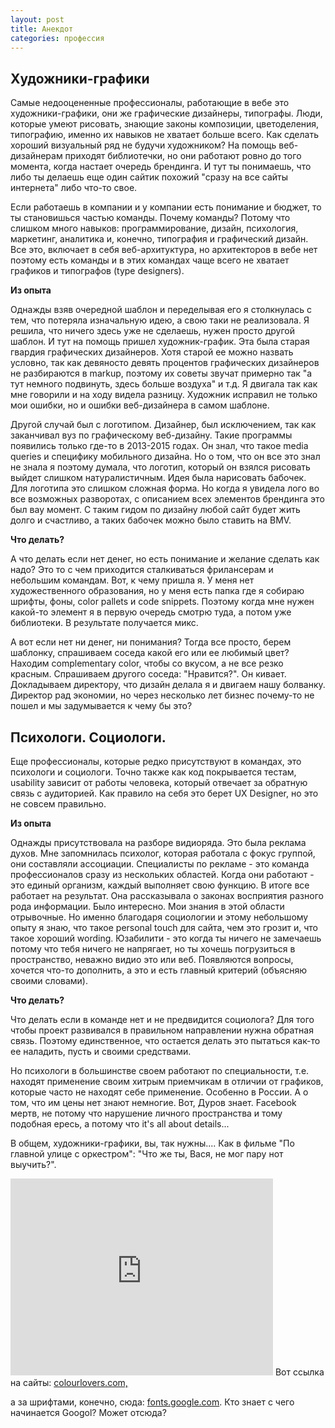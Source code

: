 ```yaml
---
layout: post
title: Анекдот
categories: профессия
---
```




<h2>Художники-графики</h2>
Самые недооцененные профессионалы, работающие в вебе это художники-графики, они же графические дизайнеры, типографы. Люди, которые умеют рисовать, знающие законы композиции, цветоделения, типографию, именно их навыков не хватает больше всего. Как сделать хороший визуальный ряд не будучи художником? На помощь веб-дизайнерам приходят библиотечки, но они работают ровно до того момента, когда настает очередь брендинга. И тут ты понимаешь, что либо ты делаешь еще один сайтик похожий "сразу на все сайты интернета" либо что-то свое.

<!--more-->

Если работаешь в компании и у компании есть понимание и бюджет, то ты становишься частью команды. Почему команды? Потому что слишком много навыков: программирование, дизайн, психология, маркетинг, аналитика и, конечно, типография и графический дизайн. Все это, включает в себя веб-архитуктура, но архитекторов в вебе нет поэтому есть команды и в этих командах чаще всего не хватает графиков и типографов (type designers).

<strong>Из опыта</strong>

Однажды взяв очередной шаблон и переделывая его я столкнулась с тем, что потеряла изначальную идею, а свою таки не реализовала. Я решила, что ничего здесь уже не сделаешь, нужен просто другой шаблон. И тут на помощь пришел художник-график. Эта была старая гвардия графических дизайнеров. Хотя старой ее можно назвать условно, так как девяносто девять процентов графических дизайнеров не разбираются в markup, поэтому их советы звучат примерно так "а тут немного подвинуть, здесь больше воздуха" и т.д.  Я двигала так как  мне говорили и на ходу видела разницу.  Художник исправил не только мои ошибки, но и ошибки веб-дизайнера в самом шаблоне.

Другой случай был с логотипом. Дизайнер, был исключением, так как заканчивал вуз по графическому веб-дизайну. Такие программы появились только где-то в 2013-2015 годах.  Он знал, что такое media queries и специфику мобильного дизайна. Но о том, что он все это знал не знала я поэтому думала, что логотип, который он взялся рисовать выйдет слишком натуралистичным. Идея была нарисовать бабочек. Для логотипа это слишком сложная форма. Но когда я увидела лого во все возможных разворотах, с описанием всех элементов брендинга  это был вау момент. С таким гидом по дизайну любой сайт будет жить долго и счастливо, а таких бабочек можно было ставить на BMV.

<strong>Что делать?</strong>

А что делать если нет денег, но есть понимание и желание сделать как надо? Это то с чем приходится сталкиваться фрилансерам и небольшим командам. Вот, к чему пришла я. У меня нет художественного образования, но у меня есть папка где я собираю шрифты, фоны, color pallets и code snippets. Поэтому когда мне нужен какой-то элемент я в первую очередь смотрю туда, а потом уже библиотеки. В результате получается микс.

А вот если нет ни денег, ни понимания? Тогда все просто, берем шаблонку, спрашиваем соседа какой его или ее любимый цвет?  Находим complementary color, чтобы со вкусом, а не все  резко красным. Спрашиваем другого соседа: "Нравится?". Он кивает. Докладываем директору, что дизайн делала я и двигаем нашу болванку. Директор рад экономии, но через несколько лет бизнес почему-то не пошел и мы задумывается к чему бы это?
<h2>Психологи. Социологи.<strong>
</strong></h2>
Еще профессионалы, которые редко присутствуют в командах,  это психологи и социологи. Точно также как код покрывается тестам,  usability зависит от работы человека, который отвечает за обратную связь с аудиторией. Как правило на себя это берет UX Designer, но это не совсем правильно.

<strong>Из опыта</strong>

Однажды присутствовала на разборе видиоряда. Это была реклама духов. Мне запомнилась психолог, которая работала с фокус группой, они составляли ассоциации. Специалисты по рекламе - это команда профессионалов  сразу  из нескольких областей. Когда они работают - это единый организм, каждый выполняет свою функцию. В итоге все работает на результат.  Она рассказывала о законах восприятия разного рода информации. Было интересно. Мои знания в этой области отрывочные. Но именно благодаря социологии и этому небольшому опыту я знаю, что такое  personal touch для сайта, чем это грозит и, что такое хороший wording. Юзабилити  - это когда ты ничего не замечаешь потому что тебя ничего не напрягает, но ты хочешь погрузиться в пространство, неважно видио это или веб. Появляются вопросы, хочется что-то дополнить, а это и есть главный критерий (объясняю своими словами).

<strong>Что делать?</strong>

Что делать если в команде нет и не предвидится социолога?  Для того чтобы проект развивался в правильном направлении нужна обратная связь. Поэтому единственное, что остается делать это пытаться как-то ее наладить, пусть и своими средствами.

Но психологи в большинстве своем работают по специальности, т.е. находят применение своим хитрым приемчикам в отличии от графиков, которые часто не находят себе применение. Особенно в России. А о том, что им цены нет знают немногие. Вот, Дуров знает. Facebook мертв, не потому что нарушение личного пространства и тому подобная ересь, а потому что it's all about details...

В общем, художники-графики, вы, так нужны.... Как в фильме "По главной улице с оркестром": "Что же ты, Вася, не мог пару  нот выучить?".
<iframe width="420" height="315" src="https://www.youtube.com/embed/P6kchkNb6Dg" frameborder="0" allow="autoplay; encrypted-media" allowfullscreen></iframe>
Вот ссылка на сайты: <a href="http://www.colourlovers.com/" target="_blank" rel="noopener">colourlovers.com, </a>

а за шрифтами, конечно, сюда: <a href="https://fonts.google.com/" target="_blank" rel="noopener">fonts.google.com</a>. Кто знает с чего начинается Googol? Может отсюда?
